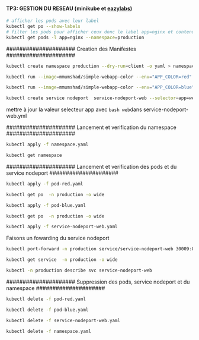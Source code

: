#### TP3: GESTION DU RESEAU (minikube et [eazylabs](http://docker.labs.eazytraining.fr/)) 

```bash 
# afficher les pods avec leur label 
kubectl get po --show-labels 
# filter les pods pour afficher ceux donc le label app=nginx et contenu dans le l'espace de nom production
kubectl get pods -l app=nginx --namespace=production
```


#####################   Creation des Manifestes   #####################

```bash 
kubectl create namespace production --dry-run=client -o yaml > namespace.yaml
```
```bash 
kubectl run --image=mmumshad/simple-webapp-color --env="APP_COLOR=red"   simple-webapp-color-red --labels='app=web' -n production --port=8080 --dry-run=client -o yaml > pod-red.yaml
```
```bash 
kubectl run --image=mmumshad/simple-webapp-color --env="APP_COLOR=blue"   simple-webapp-color-blue --labels='app=web' -n production --port=8080 --dry-run=client -o yaml > pod-blue.yaml
```
```bash 
kubectl create service nodeport  service-nodeport-web --selector=app=web  --node-port=30009 --tcp=8080:8080 -n production --dry-run=client -o yaml > service-nodeport-web.yaml
```
mettre à jour la valeur selecteur app avec ```bash web```dans service-nodeport-web.yml

#####################   Lancement et verification du namespace   #####################

```bash 
kubectl apply -f namespace.yaml
```
```bash 
kubectl get namespace
```

#####################   Lancement et verification des pods et du service nodeport   #####################

```bash
kubectl apply -f pod-red.yaml
```
```bash
kubectl get po  -n production -o wide
```
```bash
kubectl apply -f pod-blue.yaml
```
```bash
kubectl get po  -n production -o wide
```
```bash
kubectl apply -f service-nodeport-web.yaml
```

Faisons un fowarding du service nodeport
```bash
kubectl port-forward -n production service/service-nodeport-web 30009:8080 --address 0.0.0.0
```
```bash
kubectl get service  -n production -o wide
```
```bash
kubectl -n production describe svc service-nodeport-web
```

#####################   Suppression des pods, service nodeport et du namespace   #####################

```bash
kubectl delete -f pod-red.yaml
```
```bash
kubectl delete -f pod-blue.yaml
```
```bash
kubectl delete -f service-nodeport-web.yaml
```
```bash
kubectl delete -f namespace.yaml
```
